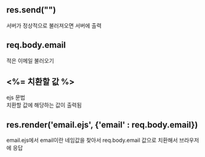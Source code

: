 ## res.send("")
서버가 정상적으로 불러져오면 서버에 출력

## req.body.email
적은 이메일 불러오기

## <%= 치환할 값 %>
ejs 문법  
치환할 값에 해당하는 값이 출력됨

## res.render('email.ejs', {'email' : req.body.email})
email.ejs에서 email이란 네임값을 찾아서 req.body.email 값으로 치환해서 브라우저에 응답
